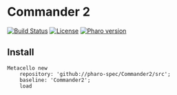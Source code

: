 # Commander 2
[![Build Status](https://travis-ci.org/pharo-spec/Lieutenant.svg?branch=master)](https://travis-ci.org/pharo-spec/Lieutenant)
[![License](https://img.shields.io/badge/license-MIT-blue.svg)](https://raw.githubusercontent.com/PolyMathOrg/DataFrame/master/LICENSE)
[![Pharo version](https://img.shields.io/badge/Pharo-8.0-%23aac9ff.svg)](https://pharo.org/download)

## Install

```
Metacello new
	repository: 'github://pharo-spec/Commander2/src';
	baseline: 'Commander2';
	load
```
